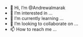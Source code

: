 - 👋 Hi, I’m @Andrewalmarak
- 👀 I’m interested in ...
- 🌱 I’m currently learning ...
- 💞️ I’m looking to collaborate on ...
- 📫 How to reach me ...

<!---
Andrewalmarak/Andrewalmarak is a ✨ special ✨ repository because its `README.md` (this file) appears on your GitHub profile.
You can click the Preview link to take a look at your changes.
--->
